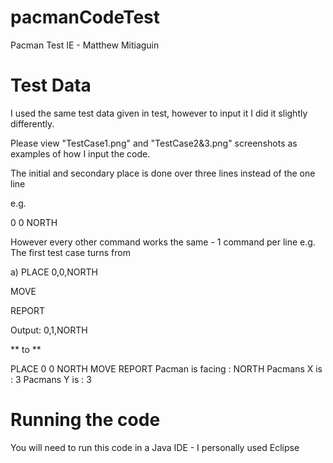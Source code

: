 # pacmanCodeTest
Pacman Test IE - Matthew Mitiaguin

# Test Data

I used the same test data given in test, however to input it I did it slightly differently.

Please view "TestCase1.png" and "TestCase2&3.png" screenshots as examples of how I input the code.

The initial and secondary place is done over three lines instead of the one line

e.g.

0
0
NORTH

However every other command works the same - 1 command per line
e.g. The first test case turns from

a)
PLACE 0,0,NORTH

MOVE

REPORT

Output: 0,1,NORTH

** to **

PLACE
0
0
NORTH
MOVE
REPORT
Pacman is facing : NORTH
Pacmans X is : 3
Pacmans Y is : 3

# Running the code
You will need to run this code in a Java IDE - I personally used Eclipse




